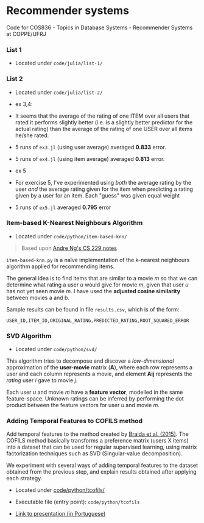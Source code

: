# Recommender systems

Code for COS836 - Topics in Database Systems - Recommender Systems at COPPE/UFRJ

### List 1

- Located under `code/julia/list-1/`

### List 2

- Located under `code/julia/list-2/` 

- ex 3,4:

 - It seems that the average of the rating of one ITEM over all users that rated it performs slightly better (i.e. is a slightly better predictor for the actual rating) than the average of the rating of one USER over all items he/she rated:

 - 5 runs of `ex3.jl` (using user average) averaged **0.833** error.
 - 5 runs of `ex4.jl` (using item average) averaged **0.813** error.

- ex 5

 - For exercise 5, I've experimented using *both* the average rating by the user *and* the average rating given for the item  when predicting a rating given by a user for an item. Each "guess" was given equal weight

 - 5 runs of `ex5.jl` averaged **0.795** error

### Item-based K-Nearest Neighbours Algorithm

- Located under `code/python/item-based-knn/`

 > Based upon [Andre Ng's CS 229 notes](http://cs229.stanford.edu/proj2008/Wen-RecommendationSystemBasedOnCollaborativeFiltering.pdf)

`item-based-knn.py` is a naïve implementation of the k-nearest neighbours algorithm applied for recommending items.

The general idea is to find items that are similar to a movie *m* so that we can determine what rating a user *u* would give for movie *m*, given that user *u* has not yet seen movie *m*. I have used the **adjusted cosine similarity** between movies a and b.

Sample results can be found in file `results.csv`, which is of the form: 

    USER_ID,ITEM_ID,ORIGINAL_RATING,PREDICTED_RATING,ROOT_SQUARED_ERROR

### SVD Algorithm

- Located under `code/python/svd/`

This algorithm tries to decompose and discover a *low-dimensional* approximation of the **user-movie** matrix (**A**), where each row represents a user and each column represents a movie, and element **Aij** represents the *rating* user *i* gave to movie *j*.

Each user *u* and movie *m* have a **feature vector**, modelled in the same feature-space. Unknown ratings can be inferred by performing the dot product between the feature vectors for user *u* and movie *m*.

### Adding Temporal Features to COFILS method

Add temporal features to the method created by [Braida et al. (2015)](http://www.sciencedirect.com/science/article/pii/S095741741500038X). The COFILS method basically transforms a preference matrix (users X items) into a dataset that can be used for regular supervised learning, using matrix factorization techniques such as SVD (Singular-value decomposition).

We experiment with several ways of adding temporal features to the dataset obtained from the previous step, and explain results obtained after applying each strategy.

- Located under [code/python/tcofils/](https://github.com/queirozfcom/recommender-systems/tree/master/code/python)

 - Executable file (entry point): `code/python/tcofils`

- [Link to presentation (in Portuguese)](https://docs.google.com/presentation/d/1quFFebU2GBVY23mU6wxP6WHqpQ8Ho5uuXnYpa2B5958/edit?usp=sharing)



